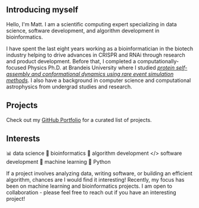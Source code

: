 ## Introducing myself

Hello, I'm Matt. I am a scientific computing expert specializing in data science, software development, and algorithm development in bioinformatics.

I have spent the last eight years working as a bioinformatician in the biotech industry helping to drive advances in CRISPR and RNAi through research and product development. Before that, I completed a computationally-focused Physics Ph.D. at Brandeis University where I studied [*protein self-assembly and conformational dynamics using rare event simulation methods*](https://www.proquest.com/docview/1616760271).  I also have a background in computer science and computational astrophysics from undergrad studies and research.

## Projects

Check out my [GitHub Portfolio](https://github.com/mrperkett/portfolio) for a curated list of projects.

## Interests

📊 data science 🧬 bioinformatics 🧮 algorithm development </> software development 📖 machine learning 🐍 Python

If a project involves analyzing data, writing software, or building an efficient algorithm, chances are I would find it interesting!  Recently, my focus has been on machine learning and bioinformatics projects.  I am open to collaboration - please feel free to reach out if you have an interesting project!